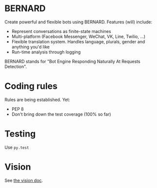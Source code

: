 BERNARD
=======

Create powerful and flexible bots using BERNARD. Features (will) include:

- Represent conversations as finite-state machines
- Multi-platform (Facebook Messenger, WeChat, VK, Line, Twilio, ...)
- Flexible translation system. Handles language, plurals, gender and anything you'd like
- Run-time analysis through logging

BERNARD stands for "Bot Engine Responding Naturally At Requests Detection".

# Coding rules

Rules are being established. Yet:

- PEP 8
- Don't bring down the test coverage (100% so far)

# Testing

Use `py.test`

# Vision

See [the vision doc](doc/vision.md).
